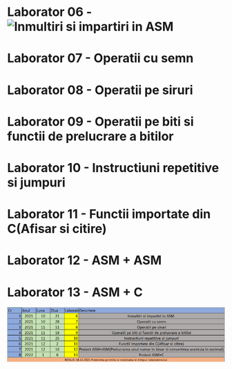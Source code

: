 # Laborator 06 - ![Inmultiri si impartiri in ASM](https://github.com/Leonard1403/University/tree/master/An1/Sem1/Arhitectura%20sistemelor%20de%20calcul/Tema/21.10.2021/Inmultiri%20si%20Impartiri)  
# Laborator 07 - Operatii cu semn
# Laborator 08 - Operatii pe siruri
# Laborator 09 - Operatii pe biti si functii de prelucrare a bitilor
# Laborator 10 - Instructiuni repetitive si jumpuri
# Laborator 11 - Functii importate din C(Afisar si citire)
# Laborator 12 - ASM + ASM
# Laborator 13 - ASM + C
![poza](https://github.com/Leonard1403/University/blob/master/An1/Sem1/Arhitectura%20sistemelor%20de%20calcul/Tema/F%C4%83r%C4%83%20titlu.png)